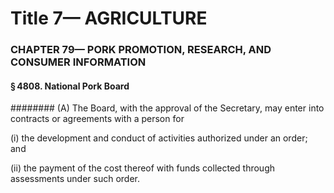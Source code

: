 
# Title 7— AGRICULTURE
### CHAPTER 79— PORK PROMOTION, RESEARCH, AND CONSUMER INFORMATION
#### § 4808. National Pork Board
######## (A) The Board, with the approval of the Secretary, may enter into contracts or agreements with a person for

(i) the development and conduct of activities authorized under an order; and

(ii) the payment of the cost thereof with funds collected through assessments under such order.
